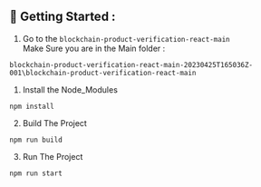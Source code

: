 ## 🤔 Getting Started :

1. Go to the `blockchain-product-verification-react-main` <br>
Make Sure you are in the Main folder : 

``
blockchain-product-verification-react-main-20230425T165036Z-001\blockchain-product-verification-react-main
``
<br>
1. Install the Node_Modules
```
npm install
```

2. Build The Project
```
npm run build
```

3. Run The Project
```
npm run start
```
